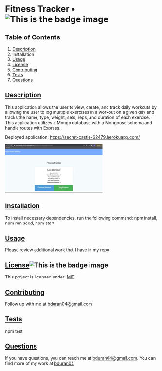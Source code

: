 # Fitness Tracker • ![This is the badge image](https://img.shields.io/badge/license-MIT-blue.svg)

  ## Table of Contents

1. [Description](#description)
2. [Installation](#installation)
3. [Usage](#usage)
4. [License](#license)
5. [Contributing](#contributing)
6. [Tests](#tests)
7. [Questions](#questions)

## [Description](#description)
This application allows the user to view, create, and track daily workouts by allowing the user to log multiple exercises in a workout on a given day and tracks the name, type, weight, sets, reps, and duration of each exercise. This application utilizes a Mongo database with a Mongoose schema and handle routes with Express.

Deployed application: https://secret-castle-62479.herokuapp.com/

![This is the gif for the app](assets/FitnessTracker.gif)

## [Installation](#installation)
To install necessary dependencies, run the following command: npm install, npm run seed, npm start

## [Usage](#usage)
Please review additional work that I have in my repo

## [License](#license)![This is the badge image](https://img.shields.io/badge/license-MIT-blue.svg)
This project is licensed under: 
[MIT](https://choosealicense.com/licenses/mit/)

## [Contributing](#contributing)
Follow up with me at bduran04@gmail.com

## [Tests](#tests)
npm test

## [Questions](#questions)
If you have questions, you can reach me at bduran04@gmail.com. You can find more of my work at [bduran04](https://github.com/bduran04)
